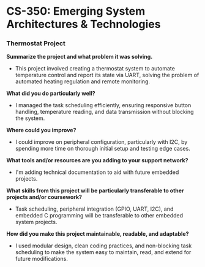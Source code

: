 # CS-350: Emerging System Architectures & Technologies 
### Thermostat Project
**Summarize the project and what problem it was solving.**
- This project involved creating a thermostat system to automate temperature control and report its state via UART, solving the problem of automated heating regulation and remote monitoring.

**What did you do particularly well?**
- I managed the task scheduling efficiently, ensuring responsive button handling, temperature reading, and data transmission without blocking the system.

**Where could you improve?**
- I could improve on peripheral configuration, particularly with I2C, by spending more time on thorough initial setup and testing edge cases.

**What tools and/or resources are you adding to your support network?**
- I'm adding technical documentation to aid with future embedded projects.

**What skills from this project will be particularly transferable to other projects and/or coursework?**
- Task scheduling, peripheral integration (GPIO, UART, I2C), and embedded C programming will be transferable to other embedded system projects.

**How did you make this project maintainable, readable, and adaptable?**
- I used modular design, clean coding practices, and non-blocking task scheduling to make the system easy to maintain, read, and extend for future modifications.
